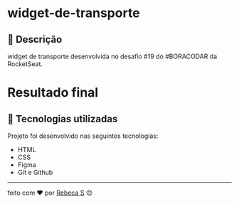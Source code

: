 # widget-de-transporte

## :memo: Descrição
widget de transporte desenvolvida no desafio #19 do #BORACODAR da RocketSeat.

# Resultado final


## :wrench: Tecnologias utilizadas 
Projeto foi desenvolvido nas seguintes tecnologias: 
* HTML
* CSS
* Figma
* Git e Github

---
feito com ❤️ por [Rebeca S](https://github.com/rebecasantana) 😊
